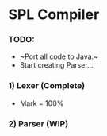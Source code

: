 # SPL Compiler
### TODO:
   * ~Port all code to Java.~
   * Start creating Parser...
### 1) Lexer (Complete)
  * Mark = 100%
### 2) Parser (WIP)

